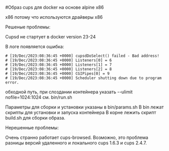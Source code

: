 #Образ cups для docker на основе alpine x86

x86 потому что используются драйверы x86

Решеные проблемы:

Cupsd не стартует в  docker version 23-24

В логе появляется ошибка:
```
# [19/Dec/2023:08:36:45 +0000] cupsdDoSelect() failed - Bad address!
# [19/Dec/2023:08:36:45 +0000] Listeners[0] = 6
# [19/Dec/2023:08:36:45 +0000] Listeners[1] = 7
# [19/Dec/2023:08:36:45 +0000] Listeners[2] = 8
# [19/Dec/2023:08:36:45 +0000] CGIPipes[0] = 9
# [19/Dec/2023:08:36:45 +0000] Scheduler shutting down due to program error.
```

обходной путь, при слоздании контейнера указать --ulimit nofile=1024:1024  см. bin/run.sh

Параметры для сборки и установки указаны в bin/params.sh
В bin лежат скрипты для установки и запуска контейнера
В корне лежить скрипт build.sh для сборки образа.

Нерешенные проблемы:

Очень странно работает cups-browsed. Возможно, это проблема разницы версий удаленного и локального cups 1.6.3 и cups 2.4.7.

